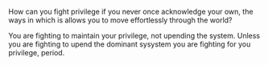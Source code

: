 How can you fight privilege if you never once acknowledge your own, the ways in which is allows you to move effortlessly through the world?

You are fighting to maintain your privilege, not upending the system. Unless you are fighting to upend the dominant sysystem you are fighting for you privilege, period.
